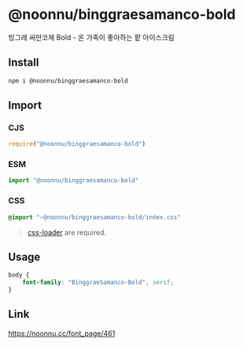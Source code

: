 # @noonnu/binggraesamanco-bold
빙그레 싸만코체 Bold - 온 가족이 좋아하는 팥 아이스크림

## Install
```sh
npm i @noonnu/binggraesamanco-bold
```
## Import
### CJS
```js
require("@noonnu/binggraesamanco-bold")
```
### ESM
```js
import "@noonnu/binggraesamanco-bold"
```
### CSS 
```css
@import "~@noonnu/binggraesamanco-bold/index.css"
```
> [css-loader](https://github.com/webpack-contrib/css-loader) are required.

## Usage
```css
body {
    font-family: "BinggraeSamanco-Bold", serif;
}
```

## Link
https://noonnu.cc/font_page/461